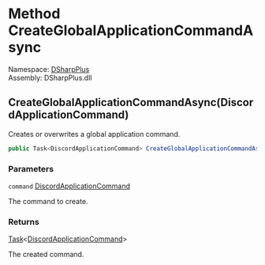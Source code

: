 # Method CreateGlobalApplicationCommandAsync

Namespace: [DSharpPlus](DSharpPlus.md)  
Assembly: DSharpPlus.dll

## <a id="DSharpPlus_DiscordClient_CreateGlobalApplicationCommandAsync_DSharpPlus_Entities_DiscordApplicationCommand_"></a>CreateGlobalApplicationCommandAsync\(DiscordApplicationCommand\)

Creates or overwrites a global application command.

```csharp
public Task<DiscordApplicationCommand> CreateGlobalApplicationCommandAsync(DiscordApplicationCommand command)
```

### Parameters

`command` [DiscordApplicationCommand](DSharpPlus.Entities.DiscordApplicationCommand.md)

The command to create.

### Returns

[Task](https://learn.microsoft.com/dotnet/api/system.threading.tasks.task\-1)<[DiscordApplicationCommand](DSharpPlus.Entities.DiscordApplicationCommand.md)\>

The created command.


